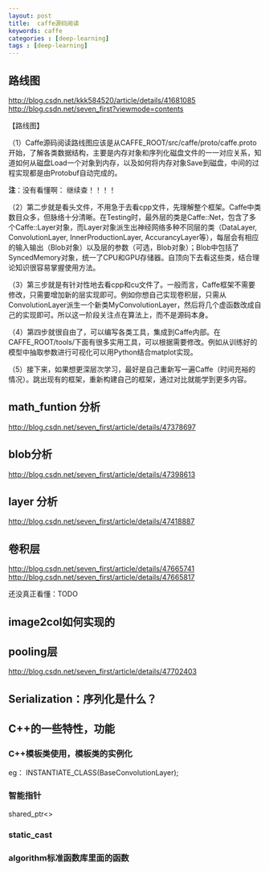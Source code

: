 ```yaml
---
layout: post
title:  caffe源码阅读
keywords: caffe
categories : [deep-learning]
tags : [deep-learning]
---
```


## 路线图

http://blog.csdn.net/kkk584520/article/details/41681085
http://blog.csdn.net/seven_first?viewmode=contents


【路线图】

（1）Caffe源码阅读路线图应该是从CAFFE_ROOT/src/caffe/proto/caffe.proto开始，了解各类数据结构，主要是内存对象和序列化磁盘文件的一一对应关系，知道如何从磁盘Load一个对象到内存，以及如何将内存对象Save到磁盘，中间的过程实现都是由Protobuf自动完成的。

**注**：没有看懂啊： 继续查！！！！


（2）第二步就是看头文件，不用急于去看cpp文件，先理解整个框架。Caffe中类数目众多，但脉络十分清晰。在Testing时，最外层的类是Caffe::Net，包含了多个Caffe::Layer对象，而Layer对象派生出神经网络多种不同层的类（DataLayer, ConvolutionLayer, InnerProductionLayer, AccurancyLayer等），每层会有相应的输入输出（Blob对象）以及层的参数（可选，Blob对象）；Blob中包括了SyncedMemory对象，统一了CPU和GPU存储器。自顶向下去看这些类，结合理论知识很容易掌握使用方法。

（3）第三步就是有针对性地去看cpp和cu文件了。一般而言，Caffe框架不需要修改，只需要增加新的层实现即可。例如你想自己实现卷积层，只需从ConvolutionLayer派生一个新类MyConvolutionLayer，然后将几个虚函数改成自己的实现即可。所以这一阶段关注点在算法上，而不是源码本身。

（4）第四步就很自由了，可以编写各类工具，集成到Caffe内部。在CAFFE_ROOT/tools/下面有很多实用工具，可以根据需要修改。例如从训练好的模型中抽取参数进行可视化可以用Python结合matplot实现。

（5）接下来，如果想更深层次学习，最好是自己重新写一遍Caffe（时间充裕的情况）。跳出现有的框架，重新构建自己的框架，通过对比就能学到更多内容。



## math_funtion 分析

http://blog.csdn.net/seven_first/article/details/47378697


## blob分析
http://blog.csdn.net/seven_first/article/details/47398613

## layer 分析

http://blog.csdn.net/seven_first/article/details/47418887

## 卷积层
http://blog.csdn.net/seven_first/article/details/47665741
http://blog.csdn.net/seven_first/article/details/47665817

还没真正看懂：TODO


## image2col如何实现的

## pooling层
http://blog.csdn.net/seven_first/article/details/47702403




## Serialization：序列化是什么？


## C++的一些特性，功能

### C++模板类使用，模板类的实例化
eg：
INSTANTIATE_CLASS(BaseConvolutionLayer);

### 智能指针
shared_ptr<>

### static_cast


### algorithm标准函数库里面的函数

##  










